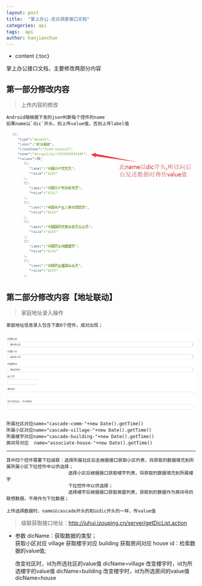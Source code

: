 ```yaml
---
layout: post
title:  "掌上办公-走访调查接口文档"
categories: api
tags:  api
author: hanjianchun
---
```


* content
{:toc}

掌上办公接口文档，主要修改两部分内容



## 第一部分修改内容
	
> 上传内容的修改

	Android端根据下发的json判断每个控件的name
	如果name以`dic`开头，则上传value值，否则上传label值


![](/image/2017/10/dicSelect.jpg)
	

## 第二部分修改内容【地址联动】

> 家庭地址录入操作

	家庭地址信息录入包含下面6个控件，成对出现；

![](/image/2017/10/family-address.jpg)

	所属社区对应name="cascade-comm-"+new Date().getTime()
	所属小区对应name="cascade-village-"+new Date().getTime()
	所属楼宇对应name="cascade-building-"+new Date().getTime()
	房间号对应  name="associate-house-"+new Date().getTime()

----------

	其中四个控件需要下拉级联：选择所属社区后去根据接口获取小区列表，将获取的数据填充到所					   属所属小区下拉控件中以供选择；
						   选择小区后根据接口获取楼宇列表，将获取的数据填充到所属楼宇
	                       下拉控件中以供选择；
						   选择楼宇后根据接口获取房屋列表，获取到的数据作为房间号的联想数据，不用作为下拉数据；
    
    上传选择数据时，name以cascade开头的和以dic开头的一样，传value值

> 级联获取接口地址：http://juhui.izouping.cn/server/getDicList.action

	
- 参数
	dicName：获取数据的类型；  
				获取小区对应  village
				获取楼宇对应  building
				获取房间对应  house
	id：检索数据的value值;
				

	改变社区时，id为所选社区的value值  dicName=village
	改变楼宇时，id为所选楼宇的value值	dicName=building
	改变楼宇时，id为所选房间的value值	dicName=house
				



